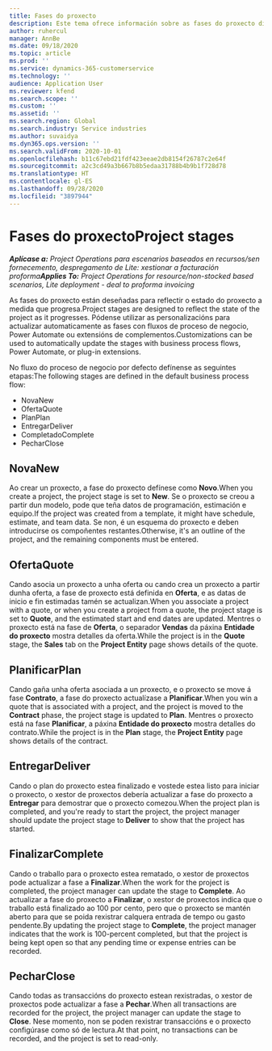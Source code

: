 ```yaml
---
title: Fases do proxecto
description: Este tema ofrece información sobre as fases do proxecto dispoñibles en Microsoft Dynamics Project Operations.
author: ruhercul
manager: AnnBe
ms.date: 09/18/2020
ms.topic: article
ms.prod: ''
ms.service: dynamics-365-customerservice
ms.technology: ''
audience: Application User
ms.reviewer: kfend
ms.search.scope: ''
ms.custom: ''
ms.assetid: ''
ms.search.region: Global
ms.search.industry: Service industries
ms.author: suvaidya
ms.dyn365.ops.version: ''
ms.search.validFrom: 2020-10-01
ms.openlocfilehash: b11c67ebd21fdf423eeae2db8154f26787c2e64f
ms.sourcegitcommit: a2c3cd49a3b667b8b5edaa31788b4b9b1f728d78
ms.translationtype: HT
ms.contentlocale: gl-ES
ms.lasthandoff: 09/28/2020
ms.locfileid: "3897944"
---
```

# <a name="project-stages"></a><span data-ttu-id="38d59-103">Fases do proxecto</span><span class="sxs-lookup"><span data-stu-id="38d59-103">Project stages</span></span>

<span data-ttu-id="38d59-104">_**Aplícase a:** Project Operations para escenarios baseados en recursos/sen fornecemento, despregamento de Lite: xestionar a facturación proforma_</span><span class="sxs-lookup"><span data-stu-id="38d59-104">_**Applies To:** Project Operations for resource/non-stocked based scenarios, Lite deployment - deal to proforma invoicing_</span></span>

<span data-ttu-id="38d59-105">As fases do proxecto están deseñadas para reflectir o estado do proxecto a medida que progresa.</span><span class="sxs-lookup"><span data-stu-id="38d59-105">Project stages are designed to reflect the state of the project as it progresses.</span></span> <span data-ttu-id="38d59-106">Pódense utilizar as personalizacións para actualizar automaticamente as fases con fluxos de proceso de negocio, Power Automate ou extensións de complementos.</span><span class="sxs-lookup"><span data-stu-id="38d59-106">Customizations can be used to automatically update the stages with business process flows, Power Automate, or plug-in extensions.</span></span>

<span data-ttu-id="38d59-107">No fluxo do proceso de negocio por defecto defínense as seguintes etapas:</span><span class="sxs-lookup"><span data-stu-id="38d59-107">The following stages are defined in the default business process flow:</span></span>

- <span data-ttu-id="38d59-108">Nova</span><span class="sxs-lookup"><span data-stu-id="38d59-108">New</span></span>
- <span data-ttu-id="38d59-109">Oferta</span><span class="sxs-lookup"><span data-stu-id="38d59-109">Quote</span></span>
- <span data-ttu-id="38d59-110">Plan</span><span class="sxs-lookup"><span data-stu-id="38d59-110">Plan</span></span>
- <span data-ttu-id="38d59-111">Entregar</span><span class="sxs-lookup"><span data-stu-id="38d59-111">Deliver</span></span>
- <span data-ttu-id="38d59-112">Completado</span><span class="sxs-lookup"><span data-stu-id="38d59-112">Complete</span></span>
- <span data-ttu-id="38d59-113">Pechar</span><span class="sxs-lookup"><span data-stu-id="38d59-113">Close</span></span> 

## <a name="new"></a><span data-ttu-id="38d59-114">Nova</span><span class="sxs-lookup"><span data-stu-id="38d59-114">New</span></span>

<span data-ttu-id="38d59-115">Ao crear un proxecto, a fase do proxecto defínese como **Novo**.</span><span class="sxs-lookup"><span data-stu-id="38d59-115">When you create a project, the project stage is set to **New**.</span></span> <span data-ttu-id="38d59-116">Se o proxecto se creou a partir dun modelo, pode que teña datos de programación, estimación e equipo.</span><span class="sxs-lookup"><span data-stu-id="38d59-116">If the project was created from a template, it might have schedule, estimate, and team data.</span></span> <span data-ttu-id="38d59-117">Se non, é un esquema do proxecto e deben introducirse os compoñentes restantes.</span><span class="sxs-lookup"><span data-stu-id="38d59-117">Otherwise, it's an outline of the project, and the remaining components must be entered.</span></span>

## <a name="quote"></a><span data-ttu-id="38d59-118">Oferta</span><span class="sxs-lookup"><span data-stu-id="38d59-118">Quote</span></span>

<span data-ttu-id="38d59-119">Cando asocia un proxecto a unha oferta ou cando crea un proxecto a partir dunha oferta, a fase de proxecto está definida en **Oferta**, e as datas de inicio e fin estimadas tamén se actualizan.</span><span class="sxs-lookup"><span data-stu-id="38d59-119">When you associate a project with a quote, or when you create a project from a quote, the project stage is set to **Quote**, and the estimated start and end dates are updated.</span></span> <span data-ttu-id="38d59-120">Mentres o proxecto está na fase de **Oferta**, o separador **Vendas** da páxina **Entidade do proxecto** mostra detalles da oferta.</span><span class="sxs-lookup"><span data-stu-id="38d59-120">While the project is in the **Quote** stage, the **Sales** tab on the **Project Entity** page shows details of the quote.</span></span>

## <a name="plan"></a><span data-ttu-id="38d59-121">Planificar</span><span class="sxs-lookup"><span data-stu-id="38d59-121">Plan</span></span>

<span data-ttu-id="38d59-122">Cando gaña unha oferta asociada a un proxecto, e o proxecto se move á fase **Contrato**, a fase do proxecto actualízase a **Planificar**.</span><span class="sxs-lookup"><span data-stu-id="38d59-122">When you win a quote that is associated with a project, and the project is moved to the **Contract** phase, the project stage is updated to **Plan**.</span></span> <span data-ttu-id="38d59-123">Mentres o proxecto está na fase **Planificar**, a páxina **Entidade do proxecto** mostra detalles do contrato.</span><span class="sxs-lookup"><span data-stu-id="38d59-123">While the project is in the **Plan** stage, the **Project Entity** page shows details of the contract.</span></span>

## <a name="deliver"></a><span data-ttu-id="38d59-124">Entregar</span><span class="sxs-lookup"><span data-stu-id="38d59-124">Deliver</span></span>

<span data-ttu-id="38d59-125">Cando o plan do proxecto estea finalizado e vostede estea listo para iniciar o proxecto, o xestor de proxectos debería actualizar a fase do proxecto a **Entregar** para demostrar que o proxecto comezou.</span><span class="sxs-lookup"><span data-stu-id="38d59-125">When the project plan is completed, and you're ready to start the project, the project manager should update the project stage to **Deliver** to show that the project has started.</span></span>

## <a name="complete"></a><span data-ttu-id="38d59-126">Finalizar</span><span class="sxs-lookup"><span data-stu-id="38d59-126">Complete</span></span> 

<span data-ttu-id="38d59-127">Cando o traballo para o proxecto estea rematado, o xestor de proxectos pode actualizar a fase a **Finalizar**.</span><span class="sxs-lookup"><span data-stu-id="38d59-127">When the work for the project is completed, the project manager can update the stage to **Complete**.</span></span> <span data-ttu-id="38d59-128">Ao actualizar a fase do proxecto a **Finalizar**, o xestor de proxectos indica que o traballo está finalizado ao 100 por cento, pero que o proxecto se mantén aberto para que se poida rexistrar calquera entrada de tempo ou gasto pendente.</span><span class="sxs-lookup"><span data-stu-id="38d59-128">By updating the project stage to **Complete**, the project manager indicates that the work is 100-percent completed, but that the project is being kept open so that any pending time or expense entries can be recorded.</span></span>

## <a name="close"></a><span data-ttu-id="38d59-129">Pechar</span><span class="sxs-lookup"><span data-stu-id="38d59-129">Close</span></span>

<span data-ttu-id="38d59-130">Cando todas as transaccións do proxecto estean rexistradas, o xestor de proxectos pode actualizar a fase a **Pechar**.</span><span class="sxs-lookup"><span data-stu-id="38d59-130">When all transactions are recorded for the project, the project manager can update the stage to **Close**.</span></span> <span data-ttu-id="38d59-131">Nese momento, non se poden rexistrar transaccións e o proxecto configúrase como só de lectura.</span><span class="sxs-lookup"><span data-stu-id="38d59-131">At that point, no transactions can be recorded, and the project is set to read-only.</span></span>

